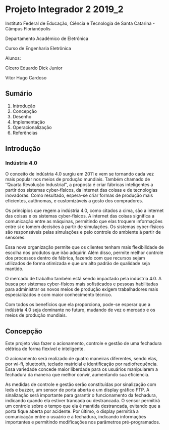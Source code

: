 
# Projeto Integrador 2 2019_2

Instituto Federal de Educação, Ciência e Tecnologia de Santa Catarina - Câmpus Florianópolis

Departamento Acadêmico de Eletrônica

Curso de Engenharia Eletrônica

Alunos:

Cícero Eduardo Dick Junior

Vitor Hugo Cardoso

## Sumário

1. Introdução
2. Concepção
3. Desenho
4. Implementação
5. Operacionalização
6. Referências

## Introdução

### Indústria 4.0

O conceito de indústria 4.0 surgiu em 2011 e vem se tornando cada vez mais popular nos meios de produção mundiais. Também chamado de ‘’Quarta Revolução Industrial’’, a proposta é criar fábricas inteligentes a partir dos sistemas cyber-físicos, da internet das coisas e de tecnologias inovadoras. Como resultado, espera-se criar formas de produção mais eficientes, autônomas, e customizáveis a gosto dos compradores.

Os princípios que regem a indústria 4.0, como citados a cima, são a internet das coisas e os sistemas cyber-físicos. A internet das coisas significa a comunicação entre as máquinas, permitindo que elas troquem informações entre si e tomem decisões á partir de simulações. Os sistemas cyber-físicos são responsáveis pelas simulações e pelo controle do ambiente á partir de sensores.

Essa nova organização permite que os clientes tenham mais flexibilidade de escolha nos produtos que irão adquirir. Além disso, permite melhor controle dos processos dentro de fábrica, fazendo com que recursos sejam utilizados de forma otimizada e que um alto padrão de qualidade seja mantido.

O mercado de trabalho também está sendo impactado pela indústria 4.0. A busca por sistemas cyber-físicos mais sofisticados e pessoas habilitadas para administrar os novos meios de produção exigem trabalhadores mais especializados e com maior conhecimento técnico.

Com todos os benefícios que ela proporciona, pode-se esperar que a indústria 4.0 seja dominante no futuro, mudando de vez o mercado e os meios de produção mundiais.

## Concepção

Este projeto visa fazer o acionamento, controle e gestão de uma fechadura elétrica de forma flexível e inteligente.

O acionamento será realizado de quatro maneiras diferentes, sendo elas, por wi-fi, bluetooth, teclado matricial e identificação por radiofrequência. Essa variedade concede maior liberdade para os usuários manipularem a fechadura da maneira que melhor convir, aumentando sua eficiencia. 

As medidas de controle e gestão serão constituídas por sinalização com leds e buzzer,  um sensor de porta aberta e um display gráfico FTP. A sinalização será importante para garantir o funcionamento da fechadura, indicando quando ela estiver trancada ou destrancada. O sensor permitirá um controle sobre o tempo que ela é mantida destrancada, evitando que a porta fique aberta por acidente. Por último, o display permitirá a comunicação entre o usuário e a fechadura, indicando informações importantes e permitindo modificações nos parâmetros pré-programados.
